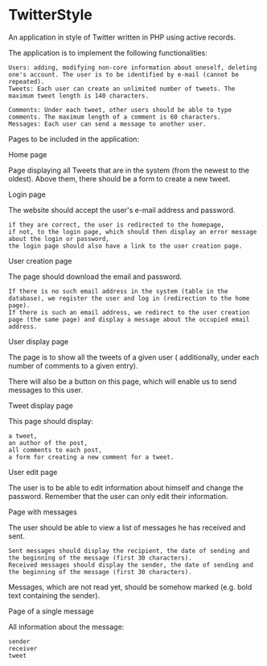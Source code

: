 # TwitterStyle
An application in style of Twitter written in PHP using active records.

The application is to implement the following functionalities:

    Users: adding, modifying non-core information about oneself, deleting one's account. The user is to be identified by e-mail (cannot be repeated).
    Tweets: Each user can create an unlimited number of tweets. The maximum tweet length is 140 characters.

    Comments: Under each tweet, other users should be able to type comments. The maximum length of a comment is 60 characters.
    Messages: Each user can send a message to another user.


Pages to be included in the application:

Home page

Page displaying all Tweets that are in the system (from the newest to the oldest).
Above them, there should be a form to create a new tweet.


Login page

The website should accept the user's e-mail address and password.

    if they are correct, the user is redirected to the homepage,
    if not, to the login page, which should then display an error message about the login or password,
    the login page should also have a link to the user creation page.


User creation page

The page should download the email and password.

    If there is no such email address in the system (table in the database), we register the user and log in (redirection to the home page).
    If there is such an email address, we redirect to the user creation page (the same page) and display a message about the occupied email address.


User display page

The page is to show all the tweets of a given user ( additionally, under each number of comments to a given entry).

There will also be a button on this page, which will enable us to send messages to this user.

Tweet display page

This page should display:

    a tweet,
    an author of the post,
    all comments to each post,
    a form for creating a new comment for a tweet.


User edit page

The user is to be able to edit information about himself and change the password.
Remember that the user can only edit their information.


Page with messages

The user should be able to view a list of messages he has received and sent.

    Sent messages should display the recipient, the date of sending and the beginning of the message (first 30 characters).
    Received messages should display the sender, the date of sending and the beginning of the message (first 30 characters).

Messages, which are not read yet, should be somehow marked (e.g. bold text containing the sender).


Page of a single message

All information about the message:

    sender
    receiver
    tweet







